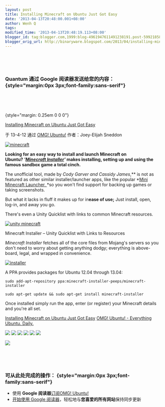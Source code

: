 ```yaml
---
layout: post
title: Installing Minecraft on Ubuntu Just Got Easy
date: '2013-04-13T20:48:00.001+08:00'
author: Wenh Q
tags:
modified_time: '2013-04-13T20:48:19.113+08:00'
blogger_id: tag:blogger.com,1999:blog-4961947611491238191.post-5992185890213729606
blogger_orig_url: http://binaryware.blogspot.com/2013/04/installing-minecraft-on-ubuntu-just-got.html
---
```


 

 

### Quantum 通过 Google 阅读器发送给您的内容： {style="margin:0px 3px;font-family:sans-serif"}

 

 

 {style="margin: 0.25em 0 0 0"}

[Installing Minecraft on Ubuntu Just Got
Easy](http://feedproxy.google.com/~r/d0od/~3/Dvad3l1Rwcw/minecraft-installer-for-ubuntu)

于 13-4-12 通过 [OMG! Ubuntu!](http://www.omgubuntu.co.uk)
作者：Joey-Elijah Sneddon



[![minecraft](http://www.omgubuntu.co.uk/wp-content/uploads/2013/04/minecraft.jpg)](http://www.omgubuntu.co.uk/wp-content/uploads/2013/04/minecraft.jpg)

**Looking for an easy way to install and launch Minecraft on
Ubuntu? *'[Minecraft
Installer](https://launchpad.net/~minecraft-installer-peeps/+archive/minecraft-installer)'*
makes installing, setting up and using the famous sandbox game a total
cinch.**

The unofficial tool, made by *Cody Garver *and *Cassidy James***,** is
not as featured as other similar installer/launcher apps, like the
popular *[Mini Minecraft
Launcher, ](https://apps.ubuntu.com/cat/applications/miniminecraftlauncher/)*so
you won't find support for backing up games or taking screenshots.

But what it lacks in fluff it makes up for in**ease of use;** Just
install, open, log-in, and away you go.

There's even a Unity Quicklist with links to common Minecraft resources.

[![unity
minecraft](http://www.omgubuntu.co.uk/wp-content/uploads/2013/04/unity.jpg)](http://www.omgubuntu.co.uk/wp-content/uploads/2013/04/unity.jpg)

Minecraft Installer – Unity Quicklist with Links to Resources

*Minecraft Installer* fetches all of the core files from Mojang's
servers so you don't need to worry about getting anything dodgy;
everything is above-board, legal, and wrapped in convenience.

[![installer](http://www.omgubuntu.co.uk/wp-content/uploads/2013/04/installer.jpg)](http://www.omgubuntu.co.uk/wp-content/uploads/2013/04/installer.jpg)

A PPA provides packages for Ubuntu 12.04 through 13.04:

    sudo add-apt-repository ppa:minecraft-installer-peeps/minecraft-installer

    sudo apt-get update && sudo apt-get install minecraft-installer

Once installed simply run the app, enter (or register) your Minecraft
details and you're all set.

[Installing Minecraft on Ubuntu Just Got
Easy](http://www.omgubuntu.co.uk/2013/04/minecraft-installer-for-ubuntu)
[OMG! Ubuntu! - Everything Ubuntu. Daily.](http://www.omgubuntu.co.uk)

[![](http://feeds.feedburner.com/~ff/d0od?i=Dvad3l1Rwcw:pTsMM80dLUI:wBxX2hOkimM)](http://feeds.feedburner.com/~ff/d0od?a=Dvad3l1Rwcw:pTsMM80dLUI:wBxX2hOkimM)
[![](http://feeds.feedburner.com/~ff/d0od?d=I9og5sOYxJI)](http://feeds.feedburner.com/~ff/d0od?a=Dvad3l1Rwcw:pTsMM80dLUI:I9og5sOYxJI)
[![](http://feeds.feedburner.com/~ff/d0od?d=qj6IDK7rITs)](http://feeds.feedburner.com/~ff/d0od?a=Dvad3l1Rwcw:pTsMM80dLUI:qj6IDK7rITs)
[![](http://feeds.feedburner.com/~ff/d0od?i=Dvad3l1Rwcw:pTsMM80dLUI:V_sGLiPBpWU)](http://feeds.feedburner.com/~ff/d0od?a=Dvad3l1Rwcw:pTsMM80dLUI:V_sGLiPBpWU)
[![](http://feeds.feedburner.com/~ff/d0od?i=Dvad3l1Rwcw:pTsMM80dLUI:gIN9vFwOqvQ)](http://feeds.feedburner.com/~ff/d0od?a=Dvad3l1Rwcw:pTsMM80dLUI:gIN9vFwOqvQ)
[![](http://feeds.feedburner.com/~ff/d0od?d=yIl2AUoC8zA)](http://feeds.feedburner.com/~ff/d0od?a=Dvad3l1Rwcw:pTsMM80dLUI:yIl2AUoC8zA)

![](http://feeds.feedburner.com/~r/d0od/~4/Dvad3l1Rwcw)



 

 

### 可从此处完成的操作： {style="margin:0px 3px;font-family:sans-serif"}

-   使用 **Google 阅读器**[订阅OMG!
    Ubuntu!](http://www.google.com/reader/view/feed%2Fhttp%3A%2F%2Fwww.omgubuntu.co.uk%2Ffeed?source=email)
-   [开始使用 Google
    阅读器](http://www.google.com/reader/?source=email)，轻松地与**您喜爱的所有网站**保持同步更新

 

 
